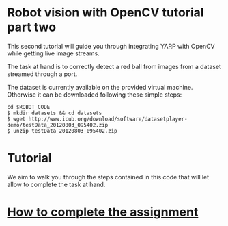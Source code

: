 Robot vision with OpenCV tutorial part two
==========================

<!--[![GitPitch](https://gitpitch.com/assets/badge.svg)](https://gitpitch.com/vvv-school/tutorial_yarp-opencv/master?grs=github&t=moon)

[![Open in Gitpod](https://gitpod.io/button/open-in-gitpod.svg)](https://gitpod.io/#https://github.com/vvv-school/tutorial_yarp-opencv)
-->

This second tutorial will guide you through integrating YARP with OpenCV while getting live image streams.

The task at hand is to correctly detect a red ball from images from a dataset streamed through a port.

The dataset is currently available on the provided virtual machine. Otherwise it can be downloaded following these simple steps:
```
cd $ROBOT_CODE
$ mkdir datasets && cd datasets
$ wget http://www.icub.org/download/software/datasetplayer-demo/testData_20120803_095402.zip
$ unzip testData_20120803_095402.zip
```
Tutorial
========

We aim to walk you through the steps contained in this code that will let allow to complete the task at hand.

# [How to complete the assignment](https://github.com/vvv-school/vvv-school.github.io/blob/master/instructions/how-to-complete-assignments.md)
